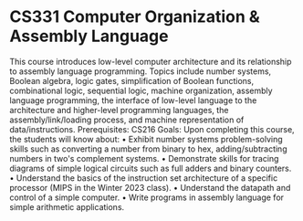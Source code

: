 # CS331  Computer Organization & Assembly Language
This course introduces low-level computer architecture and its relationship to assembly language
programming. Topics include number systems, Boolean algebra, logic gates, simplification of Boolean
functions, combinational logic, sequential logic, machine organization, assembly language programming, the
interface of low-level language to the architecture and higher-level programming languages, the
assembly/link/loading process, and machine representation of data/instructions.
Prerequisites: CS216
Goals:
Upon completing this course, the students will know about:
• Exhibit number systems problem-solving skills such as converting a number from binary to hex,
adding/subtracting numbers in two's complement systems.
• Demonstrate skills for tracing diagrams of simple logical circuits such as full adders and binary
counters.
• Understand the basics of the instruction set architecture of a specific processor (MIPS in the Winter
2023 class).
• Understand the datapath and control of a simple computer.
• Write programs in assembly language for simple arithmetic applications.
